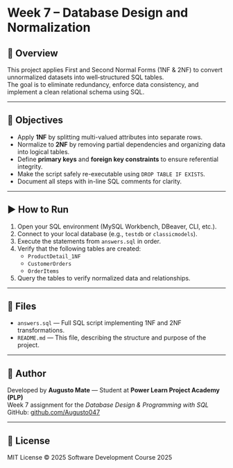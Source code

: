 # Week 7 – Database Design and Normalization

## 🧾 Overview

This project applies First and Second Normal Forms (1NF & 2NF) to convert unnormalized datasets into well‑structured SQL tables.  
The goal is to eliminate redundancy, enforce data consistency, and implement a clean relational schema using SQL.

---

## 🎯 Objectives

- Apply **1NF** by splitting multi-valued attributes into separate rows.
- Normalize to **2NF** by removing partial dependencies and organizing data into logical tables.
- Define **primary keys** and **foreign key constraints** to ensure referential integrity.
- Make the script safely re-executable using `DROP TABLE IF EXISTS`.
- Document all steps with in-line SQL comments for clarity.

---

## ▶️ How to Run

1. Open your SQL environment (MySQL Workbench, DBeaver, CLI, etc.).
2. Connect to your local database (e.g., `testdb` or `classicmodels`).
3. Execute the statements from `answers.sql` in order.
4. Verify that the following tables are created:
    - `ProductDetail_1NF`
    - `CustomerOrders`
    - `OrderItems`
5. Query the tables to verify normalized data and relationships.

---

## 📁 Files

- `answers.sql` — Full SQL script implementing 1NF and 2NF transformations.
- `README.md` — This file, describing the structure and purpose of the project.

---

## 👤 Author

Developed by **Augusto Mate** — Student at **Power Learn Project Academy (PLP)**  
Week 7 assignment for the *Database Design & Programming with SQL*  
GitHub: [github.com/Augusto047](https://github.com/Augusto047)

---

## 🪪 License

MIT License © 2025 Software Development Course 2025
